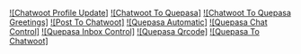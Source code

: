 [![Chatwoot Profile Update]](https://raw.githubusercontent.com/nocodeleaks/quepasa/main/extra/n8n%2Bchatwoot/ChatwootProfileUpdate.json)
[![Chatwoot To Quepasa]](https://raw.githubusercontent.com/nocodeleaks/quepasa/main/extra/n8n%2Bchatwoot/ChatwootToQuepasa.json)
[![Chatwoot To Quepasa Greetings]](https://raw.githubusercontent.com/nocodeleaks/quepasa/main/extra/n8n%2Bchatwoot/ChatwootToQuepasaGreetings.json)
[![Post To Chatwoot]](https://raw.githubusercontent.com/nocodeleaks/quepasa/main/extra/n8n%2Bchatwoot/PostToChatwoot.json)
[![Quepasa Automatic]](https://raw.githubusercontent.com/nocodeleaks/quepasa/main/extra/n8n%2Bchatwoot/QuepasaAutomatic.json)
[![Quepasa Chat Control]](https://raw.githubusercontent.com/nocodeleaks/quepasa/main/extra/n8n%2Bchatwoot/QuepasaChatControl.json)
[![Quepasa Inbox Control]](https://raw.githubusercontent.com/nocodeleaks/quepasa/main/extra/n8n%2Bchatwoot/QuepasaInboxControl.json)
[![Quepasa Qrcode]](https://raw.githubusercontent.com/nocodeleaks/quepasa/main/extra/n8n%2Bchatwoot/QuepasaQrcode.json)
[![Quepasa To Chatwoot]](https://raw.githubusercontent.com/nocodeleaks/quepasa/main/extra/n8n%2Bchatwoot/QuepasaToChatwoot.json)
